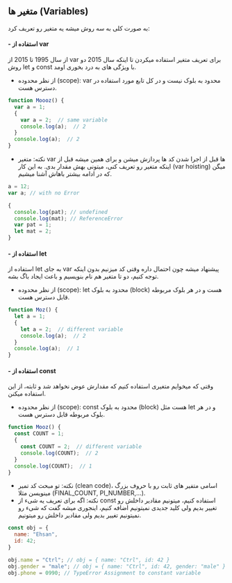## متغیر ها (Variables)
به صورت کلی به سه روش میشه یه متغیر رو تعریف کرد:
####  - استفاده از var

از سال 1995 تا 2015 از var برای تعریف متغیر استفاده میکردن تا اینکه سال 2015 دو روش let و const با ویژگی های به درد بخوری اومد.
  - از نظر محدوده (scope): var محدود به بلوک نیست و در کل تابع مورد استفاده در دسترس هست.
```js
function Moooz() {
  var a = 1;
  {
    var a = 2;  // same variable
    console.log(a);  // 2
  }
  console.log(a);  // 2
}
```
  - نکته: متغیر var ها قبل از اجرا شدن کد ها پردازش میشن و برای همین میشه قبل از اینکه متغیر رو تعریف کنی، میتونی بهش مقدار بدی. به این کار (var hoisting) میگن که در ادامه بیشتر باهاش آشنا میشیم. 
```js
a = 12;
var a; // with no Error

{
  console.log(pat); // undefined
  console.log(mat); // ReferenceError
  var pat = 1;
  let mat = 2;
}
```
####  - استفاده از let

استفاده از let به جای var پیشنهاد میشه چون احتمال داره وقتی کد میزنیم بدون اینکه توجه کنیم، دو تا متغیر هم نام بنویسیم و باعث ایجاد باگ بشه.
  - از نظر محدوده (scope): let محدود به بلوک (block) هست و در هر بلوک مربوطه قابل دسترس هست.
```js
function Moz() {
  let a = 1;
  {
    let a = 2;  // different variable
    console.log(a);  // 2
  }
  console.log(a);  // 1
}
```
####  - استفاده از const

وقتی که میخوایم متغیری استفاده کنیم که مقدارش عوض نخواهد شد و ثابته، از این استفاده میکنن.
  - از نظر محدوده (scope): const محدود به بلوک (block) هست مثل let و در هر بلوک مربوطه قابل دسترس هست.
```js
function Mooz() {
  const COUNT = 1;
  {
    const COUNT = 2;  // different variable
    console.log(COUNT);  // 2
  }
  console.log(COUNT);  // 1
}
```
  - نکته: تو مبحث کد تمیر (clean code)، اسامی متفیر های ثابت رو با حروف بزرگ مینویسن مثلا (FINAL_COUNT, PI_NUMBER,...).
  - نکته: اگه برای تعریف یه شیء از const استفاده کنیم، میتونیم مقادیر داخلش رو تغییر بدیم ولی کلید جدیدی نمیتونیم اضافه کنیم، اینجوری میشه گفت که شیء رو نمیتونیم تغییر بدیم ولی مقادیر داخلش رو میتونیم.
```js
const obj = {
  name: "Ehsan",
  id: 42;
}

obj.name = "Ctrl"; // obj = { name: "Ctrl", id: 42 }
obj.gender = "male"; // obj = { name: "Ctrl", id: 42, gender: "male" }
obj.phone = 0990; // TypeError Assignment to constant variable
```
